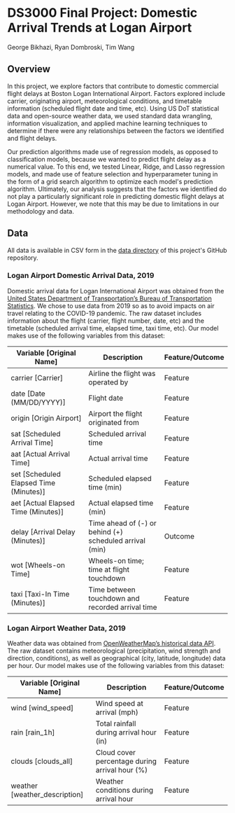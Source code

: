# DS3000 Final Project: Domestic Arrival Trends at Logan Airport

George Bikhazi, Ryan Dombroski, Tim Wang

## Overview

In this project, we explore factors that contribute to domestic commercial flight delays at Boston Logan International Airport. Factors explored include carrier, originating airport, meteorological conditions, and timetable information (scheduled flight date and time, etc). Using US DoT statistical data and open-source weather data, we used standard data wrangling, information visualization, and applied machine learning techniques to determine if there were any relationships between the factors we identified and flight delays.

Our prediction algorithms made use of regression models, as opposed to classification models, because we wanted to predict flight delay as a numerical value. To this end, we tested Linear, Ridge, and Lasso regression models, and made use of feature selection and hyperparameter tuning in the form of a grid search algorithm to optimize each model's prediction algorithm. Ultimately, our analysis suggests that the factors we identified do not play a particularly significant role in predicting domestic flight delays at Logan Airport. However, we note that this may be due to limitations in our methodology and data.

## Data

All data is available in CSV form in the [data directory](https://github.com/timaeusx/ds3000-logan-arrival-trends/tree/main/data) of this project's GitHub repository.

### Logan Airport Domestic Arrival Data, 2019
Domestic arrival data for Logan International Airport was obtained from the [United States Department of Transportation’s Bureau of Transportation Statistics](https://transtats.bts.gov/ONTIME/Arrivals.aspx). We chose to use data from 2019 so as to avoid impacts on air travel relating to the COVID-19 pandemic. The raw dataset includes information about the flight (carrier, flight number, date, etc) and the timetable (scheduled arrival time, elapsed time, taxi time, etc). Our model makes use of the following variables from this dataset:

| Variable [Original Name]               | Description                                             | Feature/Outcome |
|----------------------------------------|---------------------------------------------------------|-----------------|
| carrier [Carrier]                      | Airline the flight was operated by                      | Feature         |
| date [Date (MM/DD/YYYY)]               | Flight date                                             | Feature         |
| origin [Origin Airport]                | Airport the flight originated from                      | Feature         |
| sat [Scheduled Arrival Time]           | Scheduled arrival time                                  | Feature         |
| aat [Actual Arrival Time]              | Actual arrival time                                     | Feature         |
| set [Scheduled Elapsed Time (Minutes)] | Scheduled elapsed time (min)                            | Feature         |
| aet [Actual Elapsed Time (Minutes)]    | Actual elapsed time (min)                               | Feature         |
| delay [Arrival Delay (Minutes)]        | Time ahead of (-) or behind (+) scheduled arrival (min) | Outcome         |
| wot [Wheels-on Time]                   | Wheels-on time; time at flight touchdown                | Feature         |
| taxi [Taxi-In Time (Minutes)]          | Time between touchdown and recorded arrival time        | Feature         |

### Logan Airport Weather Data, 2019
Weather data was obtained from [OpenWeatherMap’s historical data API](https://openweathermap.org/history-bulk). The raw dataset contains meteorological (precipitation, wind strength and direction, conditions), as well as geographical (city, latitude, longitude) data per hour. Our model makes use of the following variables from this dataset:

| Variable [Original Name]               | Description                                             | Feature/Outcome |
|----------------------------------------|---------------------------------------------------------|-----------------|
| wind [wind_speed]                      | Wind speed at arrival (mph)                             | Feature         |
| rain [rain_1h]                         | Total rainfall during arrival hour (in)                 | Feature         |
| clouds [clouds_all]                    | Cloud cover percentage during arrival hour (%)          | Feature         |
| weather [weather_description]          | Weather conditions during arrival hour                  | Feature         |
